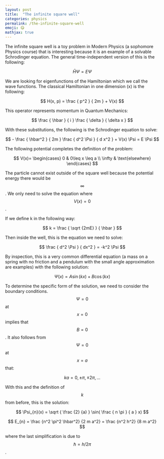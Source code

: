 ```yaml
---
layout: post
title:  "The infinite square well"
categories: physics
permalink: /the-infinite-square-well
emoji: 😋
mathjax: true
---
```


The infinite square well is a toy problem in Modern Physics (a sophomore Physics course) that is interesting because it is an example of a solvable Schrodinger equation. The general time-independent version of this is the following:

$$ \hat {H} \Psi = E \Psi $$

We are looking for eigenfunctions of the Hamiltonian which we call the wave functions. The classical Hamiltonian in one dimension (x) is the following:

$$ H(x, p) = \frac { p^2 } { 2m } + V(x) $$

This operator represents momentum in Quantum Mechanics: 

$$ \frac { \hbar } { i } \frac { \delta } { \delta x } $$

With these substitutions, the following is the Schrodinger equation to solve:

$$ - \frac { \hbar^2 } { 2m } \frac { d^2 \Psi } { d x^2 } + V(x) \Psi = E \Psi $$

The following potential completes the definition of the problem:

$$ V(x)= 
\begin{cases}
0 & 0\leq x \leq a \\ 
\infty & \text{elsewhere}
\end{cases} $$

The particle cannot exist outside of the square well because the potential energy there would be $$ \infty $$. We only need to solve the equation where $$ V(x) = 0 $$.

If we define k in the following way:

$$ k = \frac { \sqrt {2mE} } { \hbar } $$

Then inside the well, this is the equation we need to solve:

$$ \frac { d^2 \Psi } { dx^2 } = -k^2 \Psi $$

By inspection, this is a very common differential equation (a mass on a spring with no friction and a pendulum with the small angle approximation are examples) with the following solution:

$$ \Psi(x) = A \sin(kx) + B \cos(kx) $$

To determine the specific form of the solution, we need to consider the boundary conditions. $$ \Psi = 0 $$ at $$ x = 0 $$ implies that $$ B = 0 $$. It also follows from $$ \Psi = 0 $$ at $$ x = a $$ that:

$$ ka = 0, \pm \pi, \pm 2 \pi, ... $$

With this and the definition of $$ k $$ from before, this is the solution:

$$ \Psi_{n}(x) = \sqrt { \frac {2} {a} } \sin( \frac { n \pi } { a } x) $$

$$ E_{n} = \frac {n^2 \pi^2 \hbar^2} {2 m a^2} = \frac {n^2 h^2} {8 m a^2} $$

where the last simplification is due to $$ \hbar = h/2\pi $$.
